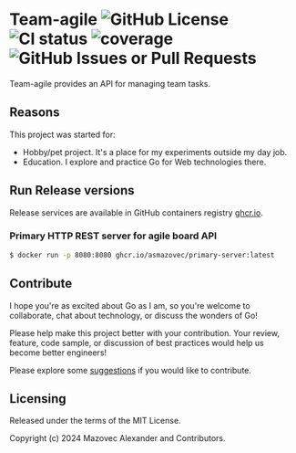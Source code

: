 # Team-agile ![GitHub License](https://img.shields.io/github/license/asmazovec/team-agile?color=blue) ![CI status](https://img.shields.io/github/actions/workflow/status/asmazovec/team-agile/checks.yml?branch=main&logo=github&label=CI) ![coverage](https://raw.githubusercontent.com/asmazovec/team-agile/badges/.badges/main/coverage.svg) ![GitHub Issues or Pull Requests](https://img.shields.io/github/issues-raw/asmazovec/team-agile?link=https%3A%2F%2Fgithub.com%2Fusers%2Fasmazovec%2Fprojects%2F1)

Team-agile provides an API for managing team tasks.

## Reasons 

This project was started for:

- Hobby/pet project. It's a place for my experiments outside my day job.
- Education. I explore and practice Go for Web technologies there.

## Run Release versions

Release services are available in GitHub containers registry [ghcr.io](https://ghcr.io/asmazovec/team-agile).

### Primary HTTP REST server for agile board API
```bash
$ docker run -p 8080:8080 ghcr.io/asmazovec/primary-server:latest
```

## Contribute

I hope you're as excited about Go as I am, so you're welcome to collaborate, chat about technology, or discuss the wonders of Go!

Please help make this project better with your contribution. Your review, feature, code sample, or discussion of best practices would help us become better engineers!

Please explore some [suggestions](docs/CONTRIBUTING.md) if you would like to contribute.

## Licensing

Released under the terms of the MIT License.

Copyright (c) 2024 Mazovec Alexander and Contributors.
